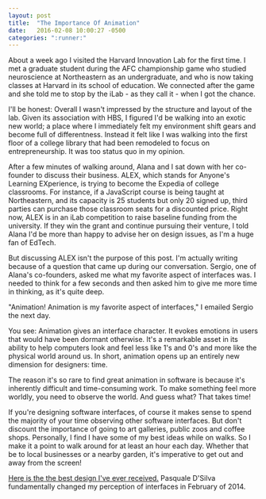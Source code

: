 ```yaml
---
layout: post
title:  "The Importance Of Animation"
date:   2016-02-08 10:00:27 -0500
categories: ":runner:"
---
```


<p>About a week ago I visited the Harvard Innovation Lab for the first time. I met a graduate student during the AFC championship game who studied neuroscience at Northeastern as an undergraduate, and who is now taking classes at Harvard in its school of education. We connected after the game and she told me to stop by the iLab - as they call it - when I got the chance.</p>

<p>I'll be honest: Overall I wasn't impressed by the structure and layout of the lab. Given its association with HBS, I figured I'd be walking into an exotic new world; a place where I immediately felt my environment shift gears and become full of differentness. Instead it felt like I was walking into the first floor of a college library that had been remodeled to focus on entrepreneurship. It was too status quo in my opinion.</p>

<p>After a few minutes of walking around, Alana and I sat down with her co-founder to discuss their business. ALEX, which stands for Anyone's Learning EXperience, is trying to become the Expedia of college classrooms. For instance, if a JavaScript course is being taught at Northeastern, and its capacity is 25 students but only 20 signed up, third parties can purchase those classroom seats for a discounted price. Right now, ALEX is in an iLab competition to raise baseline funding from the university. If they win the grant and continue pursuing their venture, I told Alana I'd be more than happy to advise her on design issues, as I'm a huge fan of EdTech.</p>

<p>But discussing ALEX isn't the purpose of this post. I'm actually writing because of a question that came up during our conversation. Sergio, one of Alana's co-founders, asked me what my favorite aspect of interfaces was. I needed to think for a few seconds and then asked him to give me more time in thinking, as it's quite deep.</p>

<p>"Animation! Animation is my favorite aspect of interfaces," I emailed Sergio the next day.</p>

<p>You see: Animation gives an interface character. It evokes emotions in users that would have been dormant otherwise. It's a remarkable asset in its ability to help computers look and feel less like 1's and 0's and more like the physical world around us. In short, animation opens up an entirely new dimension for designers: time.</p>

<p>The reason it's so rare to find great animation in software is because it's inherently difficult and time-consuming work. To make something feel more worldly, you need to observe the world. And guess what? That takes time!</p>

<p>If you're designing software interfaces, of course it makes sense to spend the majority of your time observing other software interfaces. But don't discount the importance of going to art galleries, public zoos and coffee shops. Personally, I find I have some of my best ideas while on walks. So I make it a point to walk around for at least an hour each day. Whether that be to local businesses or a nearby garden, it's imperative to get out and away from the screen!</p>

<p><a href="https://www.youtube.com/watch?v=TMe0WnkF1Lc">Here is the the best design I've ever received.</a> Pasquale D'Silva fundamentally changed my perception of interfaces in February of 2014.</p>
